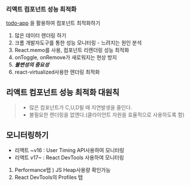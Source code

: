 ### 리액트 컴포넌트 성능 최적화
[todo-app](https://github.com/YINAKIM/react03-todo-app) 을 활용하여 컴포넌트 최적화하기

1. 많은 데이터 렌더링 하기   
2. 크롬 개발자도구를 통한 성능 모니터링 - 느려지는 원인 분석
3. React.memo를 사용, 컴포넌트 리렌더링 성능 최적화
4. onToggle, onRemove가 새로워지는 현상 방지
5. ***불변성의 중요성***
6. react-virtualized사용한 렌더링 최적화


## 리액트 컴포넌트 성능 최적화 대원칙
>* 많은 컴포넌트가 C,U,D될 때 지연발생을 줄인다.
>* 불필요한 렌더링을 없앤다.(클라이언트 자원을 효율적으로 사용하도록 함)


## 모니터링하기 
- 리액트 ~v16 : User Timing API사용하여 모니터링
- 리액트 v17~ : React DevTools 사용하여 모니터링

1. Performance탭 ) JS Heap사용량 확인가능
2. React DevTools의 Profiles 탭 

